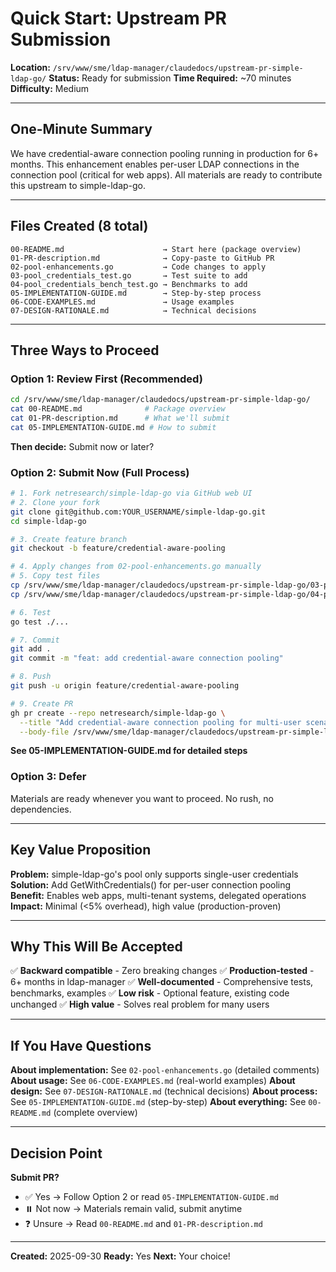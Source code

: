 # Quick Start: Upstream PR Submission

**Location:** `/srv/www/sme/ldap-manager/claudedocs/upstream-pr-simple-ldap-go/`
**Status:** Ready for submission
**Time Required:** ~70 minutes
**Difficulty:** Medium

---

## One-Minute Summary

We have credential-aware connection pooling running in production for 6+ months. This enhancement enables per-user LDAP connections in the connection pool (critical for web apps). All materials are ready to contribute this upstream to simple-ldap-go.

---

## Files Created (8 total)

```
00-README.md                      → Start here (package overview)
01-PR-description.md              → Copy-paste to GitHub PR
02-pool-enhancements.go           → Code changes to apply
03-pool_credentials_test.go       → Test suite to add
04-pool_credentials_bench_test.go → Benchmarks to add
05-IMPLEMENTATION-GUIDE.md        → Step-by-step process
06-CODE-EXAMPLES.md               → Usage examples
07-DESIGN-RATIONALE.md            → Technical decisions
```

---

## Three Ways to Proceed

### Option 1: Review First (Recommended)

```bash
cd /srv/www/sme/ldap-manager/claudedocs/upstream-pr-simple-ldap-go/
cat 00-README.md              # Package overview
cat 01-PR-description.md      # What we'll submit
cat 05-IMPLEMENTATION-GUIDE.md # How to submit
```

**Then decide:** Submit now or later?

### Option 2: Submit Now (Full Process)

```bash
# 1. Fork netresearch/simple-ldap-go via GitHub web UI
# 2. Clone your fork
git clone git@github.com:YOUR_USERNAME/simple-ldap-go.git
cd simple-ldap-go

# 3. Create feature branch
git checkout -b feature/credential-aware-pooling

# 4. Apply changes from 02-pool-enhancements.go manually
# 5. Copy test files
cp /srv/www/sme/ldap-manager/claudedocs/upstream-pr-simple-ldap-go/03-pool_credentials_test.go .
cp /srv/www/sme/ldap-manager/claudedocs/upstream-pr-simple-ldap-go/04-pool_credentials_bench_test.go .

# 6. Test
go test ./...

# 7. Commit
git add .
git commit -m "feat: add credential-aware connection pooling"

# 8. Push
git push -u origin feature/credential-aware-pooling

# 9. Create PR
gh pr create --repo netresearch/simple-ldap-go \
  --title "Add credential-aware connection pooling for multi-user scenarios" \
  --body-file /srv/www/sme/ldap-manager/claudedocs/upstream-pr-simple-ldap-go/01-PR-description.md
```

**See 05-IMPLEMENTATION-GUIDE.md for detailed steps**

### Option 3: Defer

Materials are ready whenever you want to proceed. No rush, no dependencies.

---

## Key Value Proposition

**Problem:** simple-ldap-go's pool only supports single-user credentials
**Solution:** Add GetWithCredentials() for per-user connection pooling
**Benefit:** Enables web apps, multi-tenant systems, delegated operations
**Impact:** Minimal (<5% overhead), high value (production-proven)

---

## Why This Will Be Accepted

✅ **Backward compatible** - Zero breaking changes
✅ **Production-tested** - 6+ months in ldap-manager
✅ **Well-documented** - Comprehensive tests, benchmarks, examples
✅ **Low risk** - Optional feature, existing code unchanged
✅ **High value** - Solves real problem for many users

---

## If You Have Questions

**About implementation:** See `02-pool-enhancements.go` (detailed comments)
**About usage:** See `06-CODE-EXAMPLES.md` (real-world examples)
**About design:** See `07-DESIGN-RATIONALE.md` (technical decisions)
**About process:** See `05-IMPLEMENTATION-GUIDE.md` (step-by-step)
**About everything:** See `00-README.md` (complete overview)

---

## Decision Point

**Submit PR?**

- ✅ Yes → Follow Option 2 or read `05-IMPLEMENTATION-GUIDE.md`
- ⏸️ Not now → Materials remain valid, submit anytime
- ❓ Unsure → Read `00-README.md` and `01-PR-description.md`

---

**Created:** 2025-09-30
**Ready:** Yes
**Next:** Your choice!

